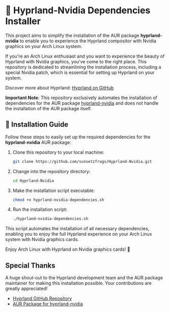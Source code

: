 # 🚀 Hyprland-Nvidia Dependencies Installer

This project aims to simplify the installation of the AUR package **hyprland-nvidia** to enable you to experience the Hyprland compositor with Nvidia graphics on your Arch Linux system.

If you're an Arch Linux enthusiast and you want to experience the beauty of Hyprland with Nvidia graphics, you've come to the right place. This repository is dedicated to streamlining the installation process, including a special Nvidia patch, which is essential for setting up Hyprland on your system.

Discover more about Hyprland: [Hyprland on GitHub](https://github.com/hyprwm/Hyprland)

**Important Note**: This repository exclusively automates the installation of dependencies for the AUR package [hyprland-nvidia](https://aur.archlinux.org/packages/hyprland-nvidia) and does not handle the installation of the AUR package itself.

## 📖 Installation Guide

Follow these steps to easily set up the required dependencies for the **hyprland-nvidia** AUR package:

1. Clone this repository to your local machine:
   ```bash
   git clone https://github.com/sunsetzfrags/Hyprland-Nvidia.git
   ```

2. Change into the repository directory:
   ```bash
   cd Hyprland-Nvidia
   ```

3. Make the installation script executable:
   ```bash
   chmod +x hyprland-nvidia-dependencies.sh
   ```

4. Run the installation script:
   ```bash
   ./hyprland-nvidia-dependencies.sh
   ```

This script automates the installation of all necessary dependencies, enabling you to enjoy the full Hyprland experience on your Arch Linux system with Nvidia graphics cards.

Enjoy Arch Linux with Hyprland on Nvidia graphics cards! 🎉

## Special Thanks

A huge shout-out to the Hyprland development team and the AUR package maintainer for making this installation possible. Your contributions are greatly appreciated!

- [Hyprland GitHub Repository](https://github.com/hyprwm/Hyprland)
- [AUR Package for hyprland-nvidia](https://aur.archlinux.org/packages/hyprland-nvidia)
